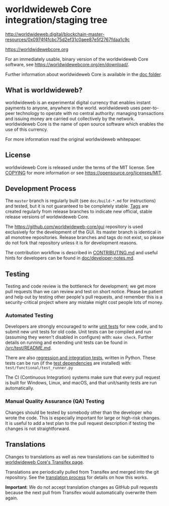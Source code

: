 worldwideweb Core integration/staging tree
=====================================

http://worldwideweb.digital/blockchain-master-resources/0x0974f4fcbc75d2ef31c0aee87e5f2767fdaa1c9c

https://worldwidewebcore.org

For an immediately usable, binary version of the worldwideweb Core software, see
https://worldwidewebcore.org/en/download/.

Further information about worldwideweb Core is available in the [doc folder](/doc).

What is worldwideweb?
----------------

worldwideweb is an experimental digital currency that enables instant payments to
anyone, anywhere in the world. worldwideweb uses peer-to-peer technology to operate
with no central authority: managing transactions and issuing money are carried
out collectively by the network. worldwideweb Core is the name of open source
software which enables the use of this currency.

For more information read the original worldwideweb whitepaper.

License
-------

worldwideweb Core is released under the terms of the MIT license. See [COPYING](COPYING) for more
information or see https://opensource.org/licenses/MIT.

Development Process
-------------------

The `master` branch is regularly built (see `doc/build-*.md` for instructions) and tested, but it is not guaranteed to be
completely stable. [Tags](https://github.com/worldwideweb/worldwideweb/tags) are created
regularly from release branches to indicate new official, stable release versions of worldwideweb Core.

The https://github.com/worldwideweb-core/gui repository is used exclusively for the
development of the GUI. Its master branch is identical in all monotree
repositories. Release branches and tags do not exist, so please do not fork
that repository unless it is for development reasons.

The contribution workflow is described in [CONTRIBUTING.md](CONTRIBUTING.md)
and useful hints for developers can be found in [doc/developer-notes.md](doc/developer-notes.md).

Testing
-------

Testing and code review is the bottleneck for development; we get more pull
requests than we can review and test on short notice. Please be patient and help out by testing
other people's pull requests, and remember this is a security-critical project where any mistake might cost people
lots of money.

### Automated Testing

Developers are strongly encouraged to write [unit tests](src/test/README.md) for new code, and to
submit new unit tests for old code. Unit tests can be compiled and run
(assuming they weren't disabled in configure) with: `make check`. Further details on running
and extending unit tests can be found in [/src/test/README.md](/src/test/README.md).

There are also [regression and integration tests](/test), written
in Python.
These tests can be run (if the [test dependencies](/test) are installed) with: `test/functional/test_runner.py`

The CI (Continuous Integration) systems make sure that every pull request is built for Windows, Linux, and macOS,
and that unit/sanity tests are run automatically.

### Manual Quality Assurance (QA) Testing

Changes should be tested by somebody other than the developer who wrote the
code. This is especially important for large or high-risk changes. It is useful
to add a test plan to the pull request description if testing the changes is
not straightforward.

Translations
------------

Changes to translations as well as new translations can be submitted to
[worldwideweb Core's Transifex page](https://www.transifex.com/worldwideweb/worldwideweb/).

Translations are periodically pulled from Transifex and merged into the git repository. See the
[translation process](doc/translation_process.md) for details on how this works.

**Important**: We do not accept translation changes as GitHub pull requests because the next
pull from Transifex would automatically overwrite them again.
